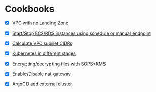 # Cookbooks

- [x] [VPC with no Landing Zone](./VPC-with-no-LandingZone.md)
- [x] [Start/Stop EC2/RDS instances using schedule or manual endpoint](./schedule-start-stop-ec2.md)
- [x] [Calculate VPC subnet CIDRs](./VPC-subnet-calculator.md)
- [x] [Kubernetes in different stages](./k8s.md)
- [x] [Encrypting/decrypting files with SOPS+KMS](./sops-kms.md)
- [x] [Enable/Disable nat gateway](./enable-nat-gateway.md)
- [x] [ArgoCD add external cluster](./argocd-external-cluster.md)

